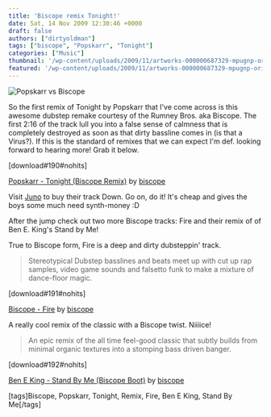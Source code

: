 ```yaml
---
title: 'Biscope remix Tonight!'
date: Sat, 14 Nov 2009 12:30:46 +0000
draft: false
authors: ["dirtyoldman"]
tags: ["biscope", "Popskarr", "Tonight"]
categories: ["Music"]
thumbnail: '/wp-content/uploads/2009/11/artworks-000000687329-mpugnp-original-150x150.jpg'
featured: '/wp-content/uploads/2009/11/artworks-000000687329-mpugnp-original-303x190.jpg'
---
```


![Popskarr vs Biscope](/wp-content/uploads/2009/11/artworks-000000687329-mpugnp-original-300x300.jpg "Popskarr vs Biscope")

So the first remix of Tonight by Popskarr that I've come across is this awesome dubstep remake courtesy of the Rumney Bros. aka Biscope. The first 2:16 of the track lull you into a false sense of calmness that is completely destroyed as soon as that dirty bassline comes in (is that a Virus?). If this is the standard of remixes that we can expect I'm def. looking forward to hearing more! Grab it below.

\[download#190#nohits\]

 [Popskarr - Tonight (Biscope Remix)](http://soundcloud.com/biscope/popskarr-tonight-biscope-remix) by [biscope](http://soundcloud.com/biscope)

Visit [Juno](http://www.junodownload.com/products/1482341-02.htm) to buy their track Down. Go on, do it! It's cheap and gives the boys some much need synth-money :D

After the jump check out two more Biscope tracks: Fire and their remix of of Ben E. King's Stand by Me!

True to Biscope form, Fire is a deep and dirty dubsteppin' track.

> Stereotypical Dubstep basslines and beats meet up with cut up rap samples, video game sounds and falsetto funk to make a mixture of dance-floor magic.

\[download#191#nohits\]

 [Biscope - Fire](http://soundcloud.com/biscope/biscope-fire) by [biscope](http://soundcloud.com/biscope)

A really cool remix of the classic with a Biscope twist. Niiiice!

> An epic remix of the all time feel-good classic that subtly builds from minimal organic textures into a stomping bass driven banger.

\[download#192#nohits\]

 [Ben E King - Stand By Me (Biscope Boot)](http://soundcloud.com/biscope/ben-e-king-stand-by-me-biscope-boot) by [biscope](http://soundcloud.com/biscope)

\[tags\]Biscope, Popskarr, Tonight, Remix, Fire, Ben E King, Stand By Me\[/tags\]